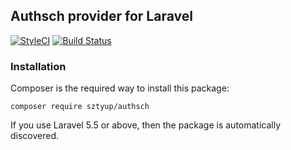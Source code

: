 ## Authsch provider for Laravel

[![StyleCI](https://styleci.io/repos/93679617/shield?branch=master)](https://styleci.io/repos/93679617)
[![Build Status](https://travis-ci.org/sztyup/authsch.svg?branch=master)](https://travis-ci.org/sztyup/authsch)

### Installation

Composer is the required way to install this package: 

    composer require sztyup/authsch
    
If you use Laravel 5.5 or above, then the package is automatically discovered.